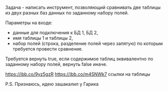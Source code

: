 Задача - написать инструмент, позволяющий сравнивать две таблицы из двух разных баз данных по заданному набору полей.

Параметры на входе:
- данные для подключения к БД 1, БД 2, 
- имя таблицы 1 и таблицы 2, 
- набор полей (строка, разделение полей через запятую) по которым требуется провести сравнение. 

Требуется вернуть true, если содержимое таблиц эквивалентно по заданному набору полей, вернуть false иначе.

https://ibb.co/9yz5gzR
https://ibb.co/m4SNWk7
ссылки на таблицы







P.S.
Признаюсь, идею зашакалил у Гарика